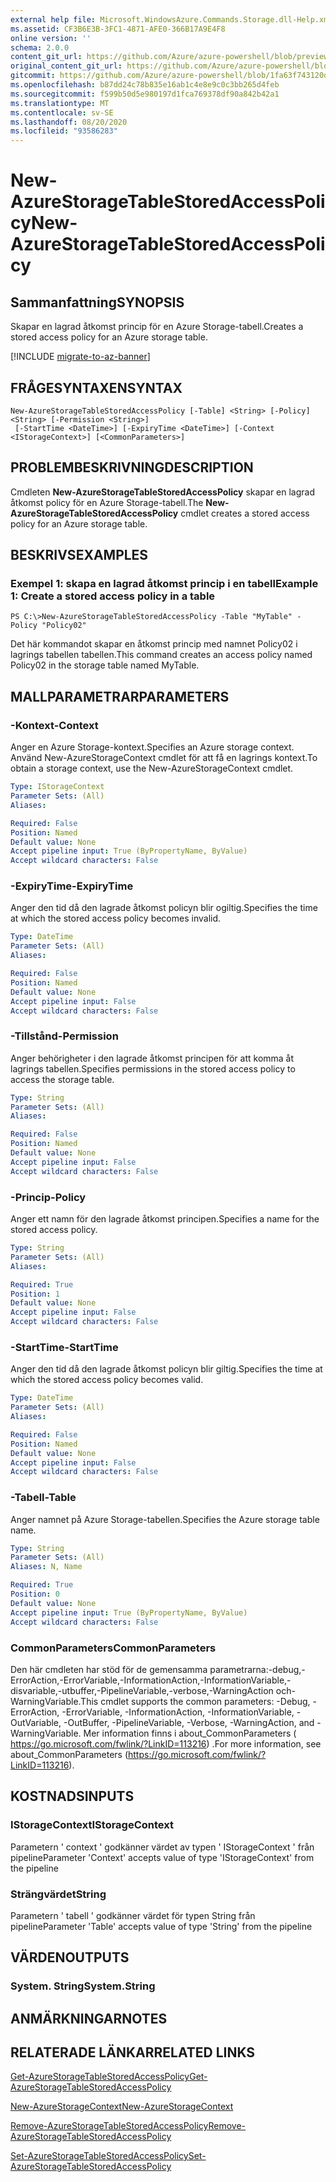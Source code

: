 ```yaml
---
external help file: Microsoft.WindowsAzure.Commands.Storage.dll-Help.xml
ms.assetid: CF3B6E3B-3FC1-4871-AFE0-366B17A9E4F8
online version: ''
schema: 2.0.0
content_git_url: https://github.com/Azure/azure-powershell/blob/preview/src/Storage/Commands.Storage/help/New-AzureStorageTableStoredAccessPolicy.md
original_content_git_url: https://github.com/Azure/azure-powershell/blob/preview/src/Storage/Commands.Storage/help/New-AzureStorageTableStoredAccessPolicy.md
gitcommit: https://github.com/Azure/azure-powershell/blob/1fa63f743120d7a7cd6cbb28ee43cd0f4c654af9
ms.openlocfilehash: b87dd24c78b835e16ab1c4e8e9c0c3bb265d4feb
ms.sourcegitcommit: f599b50d5e980197d1fca769378df90a842b42a1
ms.translationtype: MT
ms.contentlocale: sv-SE
ms.lasthandoff: 08/20/2020
ms.locfileid: "93586283"
---
```

# <span data-ttu-id="7e994-101">New-AzureStorageTableStoredAccessPolicy</span><span class="sxs-lookup"><span data-stu-id="7e994-101">New-AzureStorageTableStoredAccessPolicy</span></span>

## <span data-ttu-id="7e994-102">Sammanfattning</span><span class="sxs-lookup"><span data-stu-id="7e994-102">SYNOPSIS</span></span>
<span data-ttu-id="7e994-103">Skapar en lagrad åtkomst princip för en Azure Storage-tabell.</span><span class="sxs-lookup"><span data-stu-id="7e994-103">Creates a stored access policy for an Azure storage table.</span></span>

[!INCLUDE [migrate-to-az-banner](../../includes/migrate-to-az-banner.md)]

## <span data-ttu-id="7e994-104">FRÅGESYNTAXEN</span><span class="sxs-lookup"><span data-stu-id="7e994-104">SYNTAX</span></span>

```
New-AzureStorageTableStoredAccessPolicy [-Table] <String> [-Policy] <String> [-Permission <String>]
 [-StartTime <DateTime>] [-ExpiryTime <DateTime>] [-Context <IStorageContext>] [<CommonParameters>]
```

## <span data-ttu-id="7e994-105">PROBLEMBESKRIVNING</span><span class="sxs-lookup"><span data-stu-id="7e994-105">DESCRIPTION</span></span>
<span data-ttu-id="7e994-106">Cmdleten **New-AzureStorageTableStoredAccessPolicy** skapar en lagrad åtkomst policy för en Azure Storage-tabell.</span><span class="sxs-lookup"><span data-stu-id="7e994-106">The **New-AzureStorageTableStoredAccessPolicy** cmdlet creates a stored access policy for an Azure storage table.</span></span>

## <span data-ttu-id="7e994-107">BESKRIVS</span><span class="sxs-lookup"><span data-stu-id="7e994-107">EXAMPLES</span></span>

### <span data-ttu-id="7e994-108">Exempel 1: skapa en lagrad åtkomst princip i en tabell</span><span class="sxs-lookup"><span data-stu-id="7e994-108">Example 1: Create a stored access policy in a table</span></span>
```
PS C:\>New-AzureStorageTableStoredAccessPolicy -Table "MyTable" -Policy "Policy02"
```

<span data-ttu-id="7e994-109">Det här kommandot skapar en åtkomst princip med namnet Policy02 i lagrings tabellen tabellen.</span><span class="sxs-lookup"><span data-stu-id="7e994-109">This command creates an access policy named Policy02 in the storage table named MyTable.</span></span>

## <span data-ttu-id="7e994-110">MALLPARAMETRAR</span><span class="sxs-lookup"><span data-stu-id="7e994-110">PARAMETERS</span></span>

### <span data-ttu-id="7e994-111">-Kontext</span><span class="sxs-lookup"><span data-stu-id="7e994-111">-Context</span></span>
<span data-ttu-id="7e994-112">Anger en Azure Storage-kontext.</span><span class="sxs-lookup"><span data-stu-id="7e994-112">Specifies an Azure storage context.</span></span>
<span data-ttu-id="7e994-113">Använd New-AzureStorageContext cmdlet för att få en lagrings kontext.</span><span class="sxs-lookup"><span data-stu-id="7e994-113">To obtain a storage context, use the New-AzureStorageContext cmdlet.</span></span>

```yaml
Type: IStorageContext
Parameter Sets: (All)
Aliases: 

Required: False
Position: Named
Default value: None
Accept pipeline input: True (ByPropertyName, ByValue)
Accept wildcard characters: False
```

### <span data-ttu-id="7e994-114">-ExpiryTime</span><span class="sxs-lookup"><span data-stu-id="7e994-114">-ExpiryTime</span></span>
<span data-ttu-id="7e994-115">Anger den tid då den lagrade åtkomst policyn blir ogiltig.</span><span class="sxs-lookup"><span data-stu-id="7e994-115">Specifies the time at which the stored access policy becomes invalid.</span></span>

```yaml
Type: DateTime
Parameter Sets: (All)
Aliases: 

Required: False
Position: Named
Default value: None
Accept pipeline input: False
Accept wildcard characters: False
```

### <span data-ttu-id="7e994-116">-Tillstånd</span><span class="sxs-lookup"><span data-stu-id="7e994-116">-Permission</span></span>
<span data-ttu-id="7e994-117">Anger behörigheter i den lagrade åtkomst principen för att komma åt lagrings tabellen.</span><span class="sxs-lookup"><span data-stu-id="7e994-117">Specifies permissions in the stored access policy to access the storage table.</span></span>

```yaml
Type: String
Parameter Sets: (All)
Aliases: 

Required: False
Position: Named
Default value: None
Accept pipeline input: False
Accept wildcard characters: False
```

### <span data-ttu-id="7e994-118">-Princip</span><span class="sxs-lookup"><span data-stu-id="7e994-118">-Policy</span></span>
<span data-ttu-id="7e994-119">Anger ett namn för den lagrade åtkomst principen.</span><span class="sxs-lookup"><span data-stu-id="7e994-119">Specifies a name for the stored access policy.</span></span>

```yaml
Type: String
Parameter Sets: (All)
Aliases: 

Required: True
Position: 1
Default value: None
Accept pipeline input: False
Accept wildcard characters: False
```

### <span data-ttu-id="7e994-120">-StartTime</span><span class="sxs-lookup"><span data-stu-id="7e994-120">-StartTime</span></span>
<span data-ttu-id="7e994-121">Anger den tid då den lagrade åtkomst policyn blir giltig.</span><span class="sxs-lookup"><span data-stu-id="7e994-121">Specifies the time at which the stored access policy becomes valid.</span></span>

```yaml
Type: DateTime
Parameter Sets: (All)
Aliases: 

Required: False
Position: Named
Default value: None
Accept pipeline input: False
Accept wildcard characters: False
```

### <span data-ttu-id="7e994-122">-Tabell</span><span class="sxs-lookup"><span data-stu-id="7e994-122">-Table</span></span>
<span data-ttu-id="7e994-123">Anger namnet på Azure Storage-tabellen.</span><span class="sxs-lookup"><span data-stu-id="7e994-123">Specifies the Azure storage table name.</span></span>

```yaml
Type: String
Parameter Sets: (All)
Aliases: N, Name

Required: True
Position: 0
Default value: None
Accept pipeline input: True (ByPropertyName, ByValue)
Accept wildcard characters: False
```

### <span data-ttu-id="7e994-124">CommonParameters</span><span class="sxs-lookup"><span data-stu-id="7e994-124">CommonParameters</span></span>
<span data-ttu-id="7e994-125">Den här cmdleten har stöd för de gemensamma parametrarna:-debug,-ErrorAction,-ErrorVariable,-InformationAction,-InformationVariable,-disvariable,-utbuffer,-PipelineVariable,-verbose,-WarningAction och-WarningVariable.</span><span class="sxs-lookup"><span data-stu-id="7e994-125">This cmdlet supports the common parameters: -Debug, -ErrorAction, -ErrorVariable, -InformationAction, -InformationVariable, -OutVariable, -OutBuffer, -PipelineVariable, -Verbose, -WarningAction, and -WarningVariable.</span></span> <span data-ttu-id="7e994-126">Mer information finns i about_CommonParameters ( https://go.microsoft.com/fwlink/?LinkID=113216) .</span><span class="sxs-lookup"><span data-stu-id="7e994-126">For more information, see about_CommonParameters (https://go.microsoft.com/fwlink/?LinkID=113216).</span></span>

## <span data-ttu-id="7e994-127">KOSTNADS</span><span class="sxs-lookup"><span data-stu-id="7e994-127">INPUTS</span></span>

### <span data-ttu-id="7e994-128">IStorageContext</span><span class="sxs-lookup"><span data-stu-id="7e994-128">IStorageContext</span></span>

<span data-ttu-id="7e994-129">Parametern ' context ' godkänner värdet av typen ' IStorageContext ' från pipeline</span><span class="sxs-lookup"><span data-stu-id="7e994-129">Parameter 'Context' accepts value of type 'IStorageContext' from the pipeline</span></span>

### <span data-ttu-id="7e994-130">Strängvärdet</span><span class="sxs-lookup"><span data-stu-id="7e994-130">String</span></span>

<span data-ttu-id="7e994-131">Parametern ' tabell ' godkänner värdet för typen String från pipeline</span><span class="sxs-lookup"><span data-stu-id="7e994-131">Parameter 'Table' accepts value of type 'String' from the pipeline</span></span>

## <span data-ttu-id="7e994-132">VÄRDEN</span><span class="sxs-lookup"><span data-stu-id="7e994-132">OUTPUTS</span></span>

### <span data-ttu-id="7e994-133">System. String</span><span class="sxs-lookup"><span data-stu-id="7e994-133">System.String</span></span>

## <span data-ttu-id="7e994-134">ANMÄRKNINGAR</span><span class="sxs-lookup"><span data-stu-id="7e994-134">NOTES</span></span>

## <span data-ttu-id="7e994-135">RELATERADE LÄNKAR</span><span class="sxs-lookup"><span data-stu-id="7e994-135">RELATED LINKS</span></span>

[<span data-ttu-id="7e994-136">Get-AzureStorageTableStoredAccessPolicy</span><span class="sxs-lookup"><span data-stu-id="7e994-136">Get-AzureStorageTableStoredAccessPolicy</span></span>](./Get-AzureStorageTableStoredAccessPolicy.md)

[<span data-ttu-id="7e994-137">New-AzureStorageContext</span><span class="sxs-lookup"><span data-stu-id="7e994-137">New-AzureStorageContext</span></span>](./New-AzureStorageContext.md)

[<span data-ttu-id="7e994-138">Remove-AzureStorageTableStoredAccessPolicy</span><span class="sxs-lookup"><span data-stu-id="7e994-138">Remove-AzureStorageTableStoredAccessPolicy</span></span>](./Remove-AzureStorageTableStoredAccessPolicy.md)

[<span data-ttu-id="7e994-139">Set-AzureStorageTableStoredAccessPolicy</span><span class="sxs-lookup"><span data-stu-id="7e994-139">Set-AzureStorageTableStoredAccessPolicy</span></span>](./Set-AzureStorageTableStoredAccessPolicy.md)


